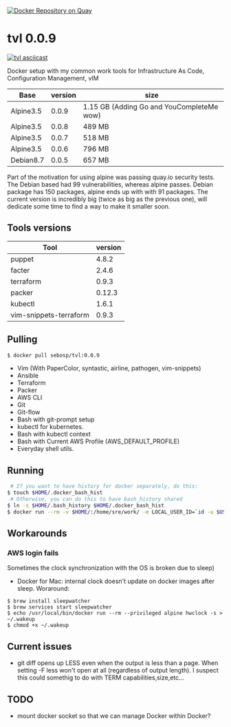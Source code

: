 [![Docker Repository on Quay](https://quay.io/repository/sebosp/tvl/status?token=84ddb0a8-9059-4c43-9125-6d3949ad3e7f "Docker Repository on Quay")](https://quay.io/repository/sebosp/tvl)
# tvl 0.0.9
[![tvl asciicast](https://asciinema.org/a/119550.png)](https://asciinema.org/a/119550)

Docker setup with my common work tools for Infrastructure As Code, Configuration Management, vIM

| Base | version | size |
| --- | --- | --- |
|Alpine3.5 | 0.0.9 | 1.15 GB (Adding Go and YouCompleteMe wow)|
|Alpine3.5 | 0.0.8 | 489 MB|
|Alpine3.5 | 0.0.7 | 518 MB|
|Alpine3.5 | 0.0.6 | 796 MB|
|Debian8.7 | 0.0.5 | 657 MB|

Part of the motivation for using alpine was passing quay.io security tests.
The Debian based had 99 vulnerabilities, whereas alpine passes.
Debian package has 150 packages, alpine ends up with with 91 packages.
The current version is incredibly big (twice as big as the previous one), will dedicate some time to find a way to make it smaller soon.

## Tools versions
| Tool | version |
| --- | --- |
| puppet | 4.8.2 |
| facter | 2.4.6 |
| terraform | 0.9.3 |
| packer | 0.12.3 |
| kubectl | 1.6.1 |
| vim-snippets-terraform | 0.9.3 |

## Pulling
```bash
$ docker pull sebosp/tvl:0.0.9
```

- Vim (With PaperColor, syntastic, airline, pathogen, vim-snippets)
- Ansible
- Terraform
- Packer
- AWS CLI
- Git
- Git-flow
- Bash with git-prompt setup
- kubectl for kubernetes.
- Bash with kubectl context
- Bash with Current AWS Profile (AWS_DEFAULT_PROFILE)
- Everyday shell utils.

## Running
```bash
 # If you want to have history for docker separately, do this:
$ touch $HOME/.docker_bash_hist
 # Otherwise, you can do this to have bash_history shared
$ ln -s $HOME/.bash_history $HOME/.docker_bash_hist
$ docker run --rm -v $HOME/:/home/sre/work/ -e LOCAL_USER_ID=`id -u $USER` -it sebosp/tvl:0.0.9 /bin/bash
```

## Workarounds

### AWS login fails
Sometimes the clock synchronization with the OS is broken due to sleep)
- Docker for Mac: internal clock doesn't update on docker images after sleep. Woraround:
```shell
$ brew install sleepwatcher
$ brew services start sleepwatcher
$ echo /usr/local/bin/docker run --rm --privileged alpine hwclock -s > ~/.wakeup
$ chmod +x ~/.wakeup
```

## Current issues
- git diff opens up LESS even when the output is less than a page.
  When setting -F less won't open at all (regardless of output length).
  I suspect this could somethig to do with TERM capabilities,size,etc...

## TODO
- mount docker socket so that we can manage Docker within Docker?
